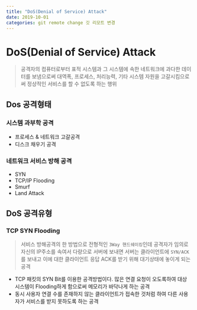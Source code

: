 ```yaml
---
title: "DoS(Denial of Service) Attack"
date: 2019-10-01
categories: git remote change 깃 리모트 변경
---
```

# DoS(Denial of Service) Attack
> 공격자의 컴퓨터로부터 표적 시스템과 그 시스템에 속한 네트워크에 과다한 데이터를 보냄으로써 대역폭, 프로세스, 처리능력, 기타 시스템 자원을 고갈시킴으로써 정상적인 서비스를 할 수 없도록 하는 행위

## Dos 공격형태

### 시스템 과부학 공격
- 프로세스 & 네트워크 고갈공격
- 디스크 채우기 공격

### 네트워크 서비스 방해 공격
- SYN
- TCP/IP Flooding
- Smurf
- Land Attack

## DoS 공격유형

### TCP SYN Flooding
> 서비스 방해공격의 한 방법으로 전형적인 `3Way 핸드쉐이킹`인데 공격자가 임의로 자신의 IP주소를 속여서 다량으로 서버에 보내면 서버는 클라이언트에 `SYN/ACK`를 보내고 이에 대한 클라이언트 응답 ACK를 받기 위해 대기상태에 놓이게 되는 공격

- TCP 패킷의 SYN Bit를 이용한 공격방법이다. 많은 연결 요청이 오도록하여 대상 시스템이 Flooding하게 함으로써 메모리가 바닥나게 하는 공격
- 동시 사용자 연결 수를 존재하지 않는 클라이언트가 접속한 것처럼 하여 다른 사용자가 서비스를 받지 못하도록 하는 공격
